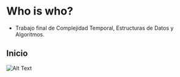 # Who is who?
 - Trabajo final de Complejidad Temporal, Estructuras de Datos y Algoritmos.

## Inicio
 ![Alt Text](https://i.postimg.cc/Jnv1M1RZ/Pantalla-de-wiw.png)
